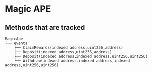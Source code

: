 # Magic APE

## Methods that are tracked

```
MagicApe
└── events
    ├── ClaimRewards(indexed address,uint256,address)
    ├── Deposit(indexed address,uint256,address)
    ├── Deposit(indexed address,indexed address,uint256,uint256)
    └── Withdraw(indexed address,indexed address,indexed address,uint256,uint256)
```

